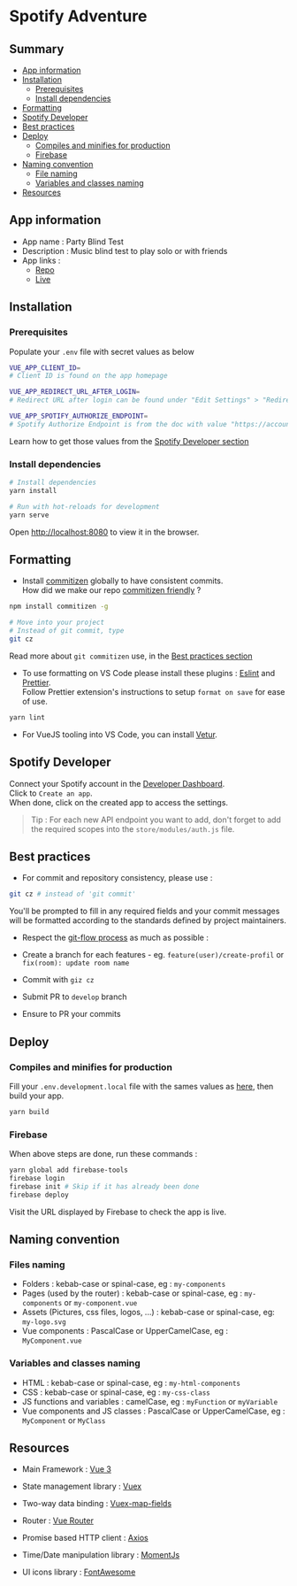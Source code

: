# Spotify Adventure

## Summary

- [App information](#app-information)
- [Installation](#installation)
  - [Prerequisites](#prerequisites)
  - [Install dependencies](#install-dependencies)
- [Formatting](#formatting)
- [Spotify Developer](#spotify-developer)
- [Best practices](#best-practices)
- [Deploy](#deploy)
  - [Compiles and minifies for production](#compiles-and-minifies-for-production)
  - [Firebase](#firebase)
- [Naming convention](#naming-convention)
  - [File naming](#files-naming)
  - [Variables and classes naming](#variables-and-classes-naming)
- [Resources](#resources)

## App information

- App name : Party Blind Test
- Description : Music blind test to play solo or with friends
- App links :
  - [Repo](https://github.com/CharlesCharly/spotify-adventure)
  - [Live](https://spotify-adventure.web.app/)

## Installation

### Prerequisites

Populate your `.env` file with secret values as below

```sh
VUE_APP_CLIENT_ID=
# Client ID is found on the app homepage

VUE_APP_REDIRECT_URL_AFTER_LOGIN=
# Redirect URL after login can be found under "Edit Settings" > "Redirect URIs"

VUE_APP_SPOTIFY_AUTHORIZE_ENDPOINT=
# Spotify Authorize Endpoint is from the doc with value "https://accounts.spotify.com/authorize"
```

Learn how to get those values from the [Spotify Developer section](#spotify-developer)

### Install dependencies

```sh
# Install dependencies
yarn install

# Run with hot-reloads for development
yarn serve
```

Open [http://localhost:8080](http://localhost:8080) to view it in the browser.

## Formatting

- Install [commitizen](http://commitizen.github.io/cz-cli/) globally to have consistent commits.\
How did we make our repo [commitizen friendly](https://github.com/commitizen/cz-cli#making-your-repo-commitizen-friendly) ?

```sh
npm install commitizen -g

# Move into your project
# Instead of git commit, type
git cz
```

Read more about `git commitizen` use, in the [Best practices section](#best-practices)

- To use formatting on VS Code please install these plugins : [Eslint](https://marketplace.visualstudio.com/items?itemName=dbaeumer.vscode-eslint) and [Prettier](https://marketplace.visualstudio.com/items?itemName=esbenp.prettier-vscode).\
Follow Prettier extension's instructions to setup `format on save` for ease of use.

```sh
yarn lint
```

- For VueJS tooling into VS Code, you can install [Vetur](https://marketplace.visualstudio.com/items?itemName=octref.vetur).

## Spotify Developer

Connect your Spotify account in the [Developer Dashboard](https://developer.spotify.com/dashboard/applications).\
Click to `Create an app`.\
When done, click on the created app to access the settings.

> Tip : For each new API endpoint you want to add, don't forget to add the required scopes into the `store/modules/auth.js` file.

## Best practices

- For commit and repository consistency, please use :

```sh
git cz # instead of 'git commit'
```

You'll be prompted to fill in any required fields and your commit messages will be formatted according to the standards defined by project maintainers.

- Respect the [git-flow process](https://danielkummer.github.io/git-flow-cheatsheet/index.fr_FR.html) as much as possible :

- Create a branch for each features - eg. `feature(user)/create-profil` or `fix(room): update room name`
- Commit with `giz cz`
- Submit PR to `develop` branch
- Ensure to PR your commits

## Deploy

### Compiles and minifies for production

Fill your `.env.development.local` file with the sames values as [here](#prerequisites), then build your app.

```sh
yarn build
```

### Firebase

When above steps are done, run these commands :

```sh
yarn global add firebase-tools
firebase login
firebase init # Skip if it has already been done
firebase deploy
```

Visit the URL displayed by Firebase to check the app is live.

## Naming convention

### Files naming

- Folders : kebab-case or spinal-case, eg : `my-components`
- Pages (used by the router) : kebab-case or spinal-case, eg : `my-components` or `my-component.vue`
- Assets (Pictures, css files, logos, ...) : kebab-case or spinal-case, eg: `my-logo.svg`
- Vue components : PascalCase or UpperCamelCase, eg : `MyComponent.vue`

### Variables and classes naming

- HTML : kebab-case or spinal-case, eg : `my-html-components`
- CSS : kebab-case or spinal-case, eg : `my-css-class`
- JS functions and variables : camelCase, eg : `myFunction` or `myVariable`
- Vue components and JS classes : PascalCase or UpperCamelCase, eg : `MyComponent` or `MyClass`

## Resources

- Main Framework : [Vue 3](https://v3.vuejs.org/)
- State management library : [Vuex](https://vuex.vuejs.org/)
- Two-way data binding : [Vuex-map-fields](https://github.com/maoberlehner/vuex-map-fields)
- Router : [Vue Router](https://router.vuejs.org/)

- Promise based HTTP client : [Axios](https://github.com/axios/axios)
- Time/Date manipulation library : [MomentJs](https://momentjs.com/)
- UI icons library : [FontAwesome](https://fontawesome.com/v5.15/icons?d=gallery&p=2)
